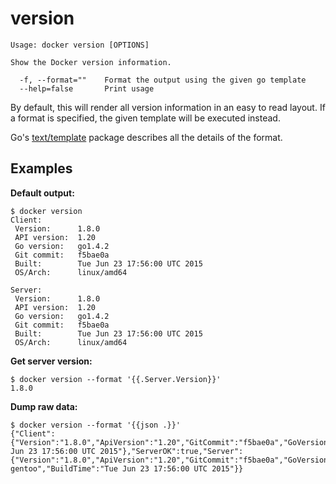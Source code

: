 <!--[metadata]>
+++
title = "version"
description = "The version command description and usage"
keywords = ["version, architecture, api"]
[menu.engine]
parent = "smn_engine_cli"
+++
<![end-metadata]-->

# version

    Usage: docker version [OPTIONS]

    Show the Docker version information.

      -f, --format=""    Format the output using the given go template
      --help=false       Print usage

By default, this will render all version information in an easy to read
layout. If a format is specified, the given template will be executed instead.

Go's [text/template](http://golang.org/pkg/text/template/) package
describes all the details of the format.

## Examples

**Default output:**

    $ docker version
	Client:
	 Version:      1.8.0
	 API version:  1.20
	 Go version:   go1.4.2
	 Git commit:   f5bae0a
	 Built:        Tue Jun 23 17:56:00 UTC 2015
	 OS/Arch:      linux/amd64

	Server:
	 Version:      1.8.0
	 API version:  1.20
	 Go version:   go1.4.2
	 Git commit:   f5bae0a
	 Built:        Tue Jun 23 17:56:00 UTC 2015
	 OS/Arch:      linux/amd64

**Get server version:**

    $ docker version --format '{{.Server.Version}}'
	1.8.0

**Dump raw data:**

    $ docker version --format '{{json .}}'
    {"Client":{"Version":"1.8.0","ApiVersion":"1.20","GitCommit":"f5bae0a","GoVersion":"go1.4.2","Os":"linux","Arch":"amd64","BuildTime":"Tue Jun 23 17:56:00 UTC 2015"},"ServerOK":true,"Server":{"Version":"1.8.0","ApiVersion":"1.20","GitCommit":"f5bae0a","GoVersion":"go1.4.2","Os":"linux","Arch":"amd64","KernelVersion":"3.13.2-gentoo","BuildTime":"Tue Jun 23 17:56:00 UTC 2015"}}
